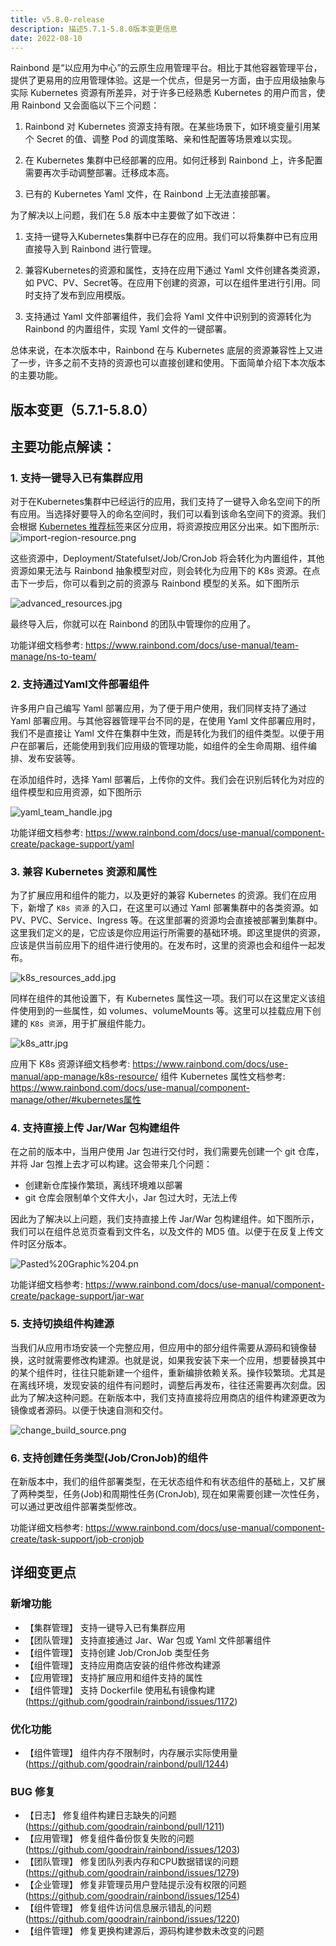 ```yaml
---
title: v5.8.0-release
description: 描述5.7.1-5.8.0版本变更信息
date: 2022-08-10
---
```


<!--truncate-->

Rainbond 是“以应用为中心”的云原生应用管理平台。相比于其他容器管理平台，提供了更易用的应用管理体验。这是一个优点，但是另一方面，由于应用级抽象与实际 Kubernetes 资源有所差异，对于许多已经熟悉 Kubernetes 的用户而言，使用 Rainbond 又会面临以下三个问题：

1. Rainbond 对 Kubernetes 资源支持有限。在某些场景下，如环境变量引用某个 Secret 的值、调整 Pod 的调度策略、亲和性配置等场景难以实现。

2. 在 Kubernetes 集群中已经部署的应用。如何迁移到 Rainbond 上，许多配置需要再次手动调整部署。迁移成本高。

3. 已有的 Kubernetes Yaml 文件，在 Rainbond 上无法直接部署。

为了解决以上问题，我们在 5.8 版本中主要做了如下改进：

1. 支持一键导入Kubernetes集群中已存在的应用。我们可以将集群中已有应用直接导入到 Rainbond 进行管理。

2. 兼容Kubernetes的资源和属性，支持在应用下通过 Yaml 文件创建各类资源，如 PVC、PV、Secret等。在应用下创建的资源，可以在组件里进行引用。同时支持了发布到应用模版。

3. 支持通过 Yaml 文件部署组件，我们会将 Yaml 文件中识别到的资源转化为 Rainbond 的内置组件，实现 Yaml 文件的一键部署。

总体来说，在本次版本中，Rainbond 在与 Kubernetes 底层的资源兼容性上又进了一步，许多之前不支持的资源也可以直接创建和使用。下面简单介绍下本次版本的主要功能。

## 版本变更（5.7.1-5.8.0）

## 主要功能点解读：

### 1. 支持一键导入已有集群应用

对于在Kubernetes集群中已经运行的应用，我们支持了一键导入命名空间下的所有应用。当选择好要导入的命名空间时，我们可以看到该命名空间下的资源。我们会根据 [Kubernetes 推荐标签](https://kubernetes.io/zh-cn/docs/concepts/overview/working-with-objects/common-labels/)来区分应用，将资源按应用区分出来。如下图所示:
![import-region-resource.png](https://grstatic.oss-cn-shanghai.aliyuncs.com/docs/5.8/community/change/import-region-resource.png)

这些资源中，Deployment/Statefulset/Job/CronJob 将会转化为内置组件，其他资源如果无法与 Rainbond 抽象模型对应，则会转化为应用下的 K8s 资源。在点击下一步后，你可以看到之前的资源与 Rainbond 模型的关系。如下图所示

![advanced_resources.jpg](https://grstatic.oss-cn-shanghai.aliyuncs.com/docs/5.8/docs/use-manual/team-manage/ns-to-team/advanced_resources.jpg)

最终导入后，你就可以在 Rainbond 的团队中管理你的应用了。

功能详细文档参考: https://www.rainbond.com/docs/use-manual/team-manage/ns-to-team/

### 2. 支持通过Yaml文件部署组件

许多用户自己编写 Yaml 部署应用，为了便于用户使用，我们同样支持了通过 Yaml 部署应用。与其他容器管理平台不同的是，在使用 Yaml 文件部署应用时，我们不是直接让 Yaml 文件在集群中生效，而是转化为我们的组件类型。以便于用户在部署后，还能使用到我们应用级的管理功能，如组件的全生命周期、组件编排、发布安装等。

在添加组件时，选择 Yaml 部署后，上传你的文件。我们会在识别后转化为对应的组件模型和应用资源，如下图所示

![yaml_team_handle.jpg](https://grstatic.oss-cn-shanghai.aliyuncs.com/docs/5.8/docs/use-manual/component-create/package-support/yaml_team_handle.jpg)

功能详细文档参考: https://www.rainbond.com/docs/use-manual/component-create/package-support/yaml

### 3. 兼容 Kubernetes 资源和属性

为了扩展应用和组件的能力，以及更好的兼容 Kubernetes 的资源。我们在应用下，新增了 `K8s 资源` 的入口，在这里可以通过 Yaml 部署集群中的各类资源。如 PV、PVC、Service、Ingress 等。在这里部署的资源均会直接被部署到集群中。这里我们定义的是，它应该是你应用运行所需要的基础环境。即这里提供的资源，应该是供当前应用下的组件进行使用的。在发布时，这里的资源也会和组件一起发布。

![k8s_resources_add.jpg](https://grstatic.oss-cn-shanghai.aliyuncs.com/docs/5.8/docs/use-manual/app-manage/k8s-resource/k8s_resources_add.jpg)

同样在组件的其他设置下，有 Kubernetes 属性这一项。我们可以在这里定义该组件使用到的一些属性，如 volumes、volumeMounts 等。这里可以挂载应用下创建的 `K8s 资源`，用于扩展组件能力。

![k8s_attr.jpg](https://grstatic.oss-cn-shanghai.aliyuncs.com/docs/5.8/community/change/k8s_attr.jpg)

应用下 K8s 资源详细文档参考: https://www.rainbond.com/docs/use-manual/app-manage/k8s-resource/
组件 Kubernetes 属性文档参考: https://www.rainbond.com/docs/use-manual/component-manage/other/#kubernetes属性

### 4. 支持直接上传 Jar/War 包构建组件

在之前的版本中，当用户使用 Jar 包进行交付时，我们需要先创建一个 git 仓库，并将 Jar 包推上去才可以构建。这会带来几个问题：

- 创建新仓库操作繁琐，离线环境难以部署
- git 仓库会限制单个文件大小，Jar 包过大时，无法上传

因此为了解决以上问题，我们支持直接上传 Jar/War 包构建组件。如下图所示，我们可以在组件总览页查看到文件名，以及文件的 MD5 值。以便于在反复上传文件时区分版本。

![Pasted%20Graphic%204.pn](https://grstatic.oss-cn-shanghai.aliyuncs.com/docs/5.8/docs/use-manual/component-create/package-support/Pasted%20Graphic%204.png)

功能详细文档参考: https://www.rainbond.com/docs/use-manual/component-create/package-support/jar-war

### 5. 支持切换组件构建源

当我们从应用市场安装一个完整应用，但应用中的部分组件需要从源码和镜像替换，这时就需要修改构建源。也就是说，如果我安装下来一个应用，想要替换其中的某个组件时，往往只能新建一个组件，重新编排依赖关系。操作较繁琐。尤其是在离线环境，发现安装的组件有问题时，调整后再发布，往往还需要再次刻盘。因此为了解决这种问题。在新版本中，我们支持直接将应用商店的组件构建源更改为镜像或者源码。以便于快速自测和交付。

![change_build_source.png](https://grstatic.oss-cn-shanghai.aliyuncs.com/docs/5.8/community/change/change_build_source.png)

### 6. 支持创建任务类型(Job/CronJob)的组件

在新版本中，我们的组件部署类型，在无状态组件和有状态组件的基础上，又扩展了两种类型，任务(Job)和周期性任务(CronJob), 现在如果需要创建一次性任务，可以通过更改组件部署类型修改。

功能详细文档参考: https://www.rainbond.com/docs/use-manual/component-create/task-support/job-cronjob

## 详细变更点

### 新增功能

- 【集群管理】 支持一键导入已有集群应用
- 【团队管理】 支持直接通过 Jar、War 包或 Yaml 文件部署组件
- 【组件管理】 支持创建 Job/CronJob 类型任务
- 【组件管理】 支持应用商店安装的组件修改构建源
- 【应用管理】 支持扩展应用和组件支持的属性
- 【组件管理】 支持 Dockerfile 使用私有镜像构建(https://github.com/goodrain/rainbond/issues/1172)

### 优化功能

- 【组件管理】 组件内存不限制时，内存展示实际使用量(https://github.com/goodrain/rainbond/pull/1244)

### BUG 修复

- 【日志】 修复组件构建日志缺失的问题(https://github.com/goodrain/rainbond/pull/1211)
- 【应用管理】 修复组件备份恢复失败的问题(https://github.com/goodrain/rainbond/issues/1203)
- 【团队管理】 修复团队列表内存和CPU数据错误的问题(https://github.com/goodrain/rainbond/issues/1279)
- 【企业管理】 修复非管理员用户登陆提示没有权限的问题(https://github.com/goodrain/rainbond/issues/1254)
- 【组件管理】 修复组件访问信息展示错乱的问题(https://github.com/goodrain/rainbond/issues/1220)
- 【组件管理】 修复更换构建源后，源码构建参数未改变的问题
